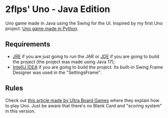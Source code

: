 # 2flps' Uno - Java Edition

Uno game made in Java using the Swing for the UI. Inspired by my first Uno project: [Uno game made in Python](https://github.com/FelipeFlohr/unopython).

## Requirements
- [JRE](https://www.java.com/) if you are just going to run the JAR or [JDE](https://www.oracle.com/java/technologies/javase-downloads.html) if you are going to build the project (the project was made using Java 17);
- [IntelliJ IDEA](https://www.jetbrains.com/idea/) if you are going to build the project. Its built-in Swing Frame Designer was used in the "SettingsFrame".

## Rules
Check out [this article made by Ultra Board Games](https://www.ultraboardgames.com/uno/game-rules.php) where they explain how to play Uno. Just be aware that there's no Blank Card and "scoring system" in this version.
